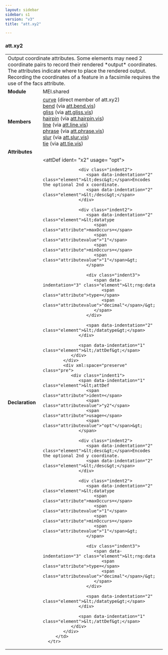 ```yaml
---
layout: sidebar
sidebar: s1
version: "v3"
title: "att.xy2"

---
```


<div class="classSpec att">
   <h3 id="att.xy2">att.xy2</h3>
   <table class="wovenodd">
      <tr>
         <td colspan="2" class="wovenodd-col2">Output coordinate attributes. Some elements may need 2 coordinate pairs to record
            their
            rendered *output* coordinates. The attributes indicate where to place the rendered
            output.
            Recording the coordinates of a feature in a facsimile requires the use of the facs
            attribute.
         </td>
      </tr>
      <tr>
         <td class="wovenodd-col1">
            <strong>Module</strong>
         </td>
         <td class="wovenodd-col2">MEI.shared</td>
      </tr>
      <tr>
         <td class="wovenodd-col1">
            <strong>Members</strong>
         </td>
         <td class="wovenodd-col2">
            <div class="parent">
               <div>
                  <a class="link_odd_elementSpec" href="{{ site.baseurl }}/{{ page.version }}/elements/curve.html">curve</a> (direct member of att.xy2)
               </div>
               <div>
                  <a class="link_odd_elementSpec" href="{{ site.baseurl }}/{{ page.version }}/elements/bend.html">bend</a>
                  <span> (via 
                     <a class="link_odd_classSpec" href="{{ site.baseurl }}/{{ page.version }}/attribute-classes/att.bend.vis.html">att.bend.vis</a>)
                  </span>
               </div>
               <div>
                  <a class="link_odd_elementSpec" href="{{ site.baseurl }}/{{ page.version }}/elements/gliss.html">gliss</a>
                  <span> (via 
                     <a class="link_odd_classSpec" href="{{ site.baseurl }}/{{ page.version }}/attribute-classes/att.gliss.vis.html">att.gliss.vis</a>)
                  </span>
               </div>
               <div>
                  <a class="link_odd_elementSpec" href="{{ site.baseurl }}/{{ page.version }}/elements/hairpin.html">hairpin</a>
                  <span> (via 
                     <a class="link_odd_classSpec" href="{{ site.baseurl }}/{{ page.version }}/attribute-classes/att.hairpin.vis.html">att.hairpin.vis</a>)
                  </span>
               </div>
               <div>
                  <a class="link_odd_elementSpec" href="{{ site.baseurl }}/{{ page.version }}/elements/line.html">line</a>
                  <span> (via 
                     <a class="link_odd_classSpec" href="{{ site.baseurl }}/{{ page.version }}/attribute-classes/att.line.vis.html">att.line.vis</a>)
                  </span>
               </div>
               <div>
                  <a class="link_odd_elementSpec" href="{{ site.baseurl }}/{{ page.version }}/elements/phrase.html">phrase</a>
                  <span> (via 
                     <a class="link_odd_classSpec" href="{{ site.baseurl }}/{{ page.version }}/attribute-classes/att.phrase.vis.html">att.phrase.vis</a>)
                  </span>
               </div>
               <div>
                  <a class="link_odd_elementSpec" href="{{ site.baseurl }}/{{ page.version }}/elements/slur.html">slur</a>
                  <span> (via 
                     <a class="link_odd_classSpec" href="{{ site.baseurl }}/{{ page.version }}/attribute-classes/att.slur.vis.html">att.slur.vis</a>)
                  </span>
               </div>
               <div>
                  <a class="link_odd_elementSpec" href="{{ site.baseurl }}/{{ page.version }}/elements/tie.html">tie</a>
                  <span> (via 
                     <a class="link_odd_classSpec" href="{{ site.baseurl }}/{{ page.version }}/attribute-classes/att.tie.vis.html">att.tie.vis</a>)
                  </span>
               </div>
            </div>
         </td>
      </tr>
      <tr>
         <td class="wovenodd-col1">
            <strong>Attributes</strong>
         </td>
         <td class="wovenodd-col2"></td>
      </tr>
      <tr>
         <td class="wovenodd-col1">
            <strong>Declaration</strong>
         </td>
         <td class="wovenodd-col2">
            <div xml:space="preserve" class="pre">
               <div class="indent1">
                  <span data-indentation="1" class="element">&lt;attDef 
                     <span class="attribute">ident=</span>
                     <span class="attributevalue">"x2"</span> 
                     <span class="attribute">usage=</span>
                     <span class="attributevalue">"opt"</span>&gt;
                  </span>
                  
                  <div class="indent2">
                     <span data-indentation="2" class="element">&lt;desc&gt;</span>Encodes the optional 2nd x coordinate.
                     <span data-indentation="2" class="element">&lt;/desc&gt;</span>
                  </div>
                  
                  <div class="indent2">
                     <span data-indentation="2" class="element">&lt;datatype 
                        <span class="attribute">maxOccurs=</span>
                        <span class="attributevalue">"1"</span> 
                        <span class="attribute">minOccurs=</span>
                        <span class="attributevalue">"1"</span>&gt;
                     </span>
                     
                     <div class="indent3">
                        <span data-indentation="3" class="element">&lt;rng:data 
                           <span class="attribute">type=</span>
                           <span class="attributevalue">"decimal"</span>/&gt;
                        </span>
                     </div>
                     
                     <span data-indentation="2" class="element">&lt;/datatype&gt;</span>
                  </div>
                  
                  <span data-indentation="1" class="element">&lt;/attDef&gt;</span>
               </div>
            </div>
            <div xml:space="preserve" class="pre">
               <div class="indent1">
                  <span data-indentation="1" class="element">&lt;attDef 
                     <span class="attribute">ident=</span>
                     <span class="attributevalue">"y2"</span> 
                     <span class="attribute">usage=</span>
                     <span class="attributevalue">"opt"</span>&gt;
                  </span>
                  
                  <div class="indent2">
                     <span data-indentation="2" class="element">&lt;desc&gt;</span>Encodes the optional 2nd y coordinate.
                     <span data-indentation="2" class="element">&lt;/desc&gt;</span>
                  </div>
                  
                  <div class="indent2">
                     <span data-indentation="2" class="element">&lt;datatype 
                        <span class="attribute">maxOccurs=</span>
                        <span class="attributevalue">"1"</span> 
                        <span class="attribute">minOccurs=</span>
                        <span class="attributevalue">"1"</span>&gt;
                     </span>
                     
                     <div class="indent3">
                        <span data-indentation="3" class="element">&lt;rng:data 
                           <span class="attribute">type=</span>
                           <span class="attributevalue">"decimal"</span>/&gt;
                        </span>
                     </div>
                     
                     <span data-indentation="2" class="element">&lt;/datatype&gt;</span>
                  </div>
                  
                  <span data-indentation="1" class="element">&lt;/attDef&gt;</span>
               </div>
            </div>
         </td>
      </tr>
   </table>
</div>